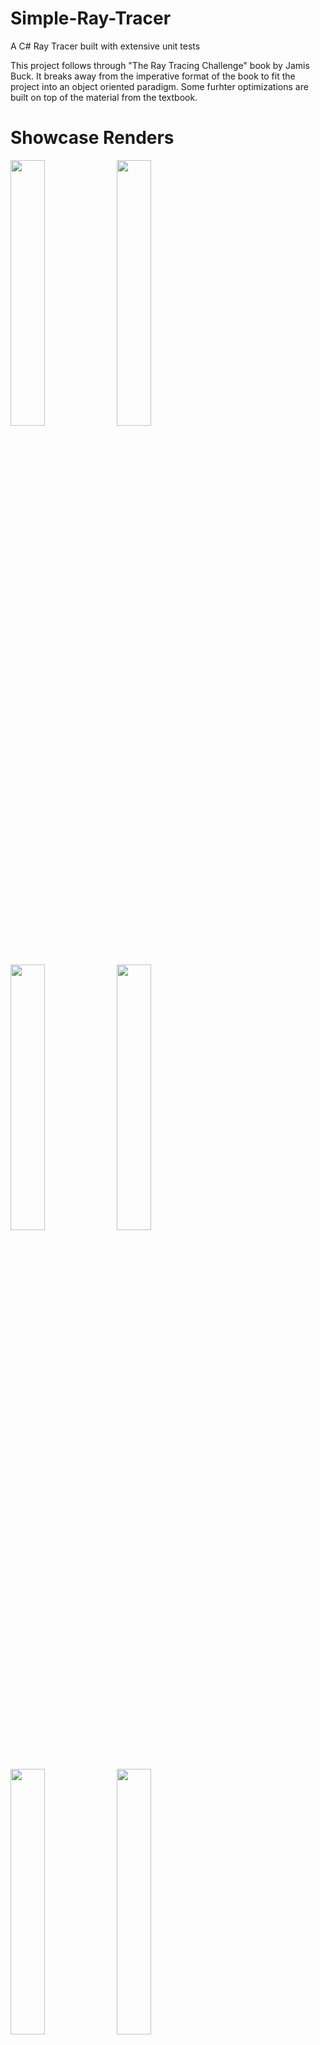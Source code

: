 # Simple-Ray-Tracer

A C# Ray Tracer built with extensive unit tests
 
This project follows through "The Ray Tracing Challenge" book by Jamis Buck. It breaks away from the imperative format of the book to fit the project into an object oriented paradigm. Some furhter optimizations are built on top of the material from the textbook.
 
 # Showcase Renders
 
<img src="https://github.com/lukapandza/Ray-Tracer/blob/main/Renders/PNGs/shadows%20from%20multiple%20lights.png" width="33%"></img>
<img src="https://github.com/lukapandza/Ray-Tracer/blob/main/Renders/PNGs/reflection_example_mutliple_lights.png" width="33%"></img>
<img src="https://github.com/lukapandza/Ray-Tracer/blob/main/Renders/PNGs/fun_scene_with_everything.png" width="33%"></img>
<img src="https://github.com/lukapandza/Ray-Tracer/blob/main/Renders/PNGs/checkered_plane_through_glass_sphere.png" width="33%"></img>
<img src="https://github.com/lukapandza/Ray-Tracer/blob/main/Renders/PNGs/checkered_plane_through_glass_sphere_with_air_bubble.png" width="33%"></img>
<img src="https://github.com/lukapandza/Ray-Tracer/blob/main/Renders/PNGs/checkered_plane_through_glass_sphere_with_two_air_bubbles.png" width="33%"></img>
<img src="https://github.com/lukapandza/Ray-Tracer/blob/main/Renders/PNGs/square_ring.png" width="33%"></img>
<img src="https://github.com/lukapandza/Ray-Tracer/blob/main/Renders/PNGs/ring.png" width="33%"></img>
<img src="https://github.com/lukapandza/Ray-Tracer/blob/main/Renders/PNGs/gradient.png" width="33%"></img>
